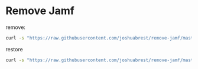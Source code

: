# Remove Jamf

remove:

```sh
curl -s "https://raw.githubusercontent.com/joshuabrest/remove-jamf/master/remove.sh?$(date +%s)" | sudo bash
```

restore

```sh
curl -s "https://raw.githubusercontent.com/joshuabrest/remove-jamf/master/restore.sh?$(date +%s)" | sudo bash
```
